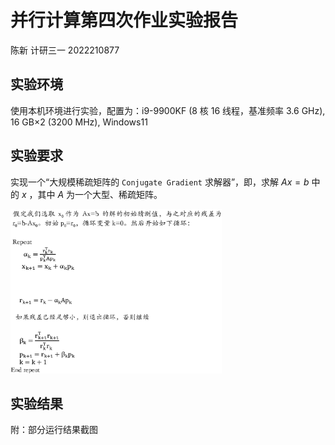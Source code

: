 # 并行计算第四次作业实验报告

陈新	计研三一	2022210877



## 实验环境

使用本机环境进行实验，配置为：i9-9900KF (8 核 16 线程，基准频率 3.6 GHz), 16 GB$\times$2 (3200 MHz), Windows11



## 实验要求

实现一个“大规模稀疏矩阵的 `Conjugate Gradient` 求解器”，即，求解 $Ax=b$ 中的 $x$ ，其中 $A$ 为一个大型、稀疏矩阵。

<img src="pictures/problem.png" alt="problem" style="zoom:33%;" />



## 实验结果





附：部分运行结果截图

